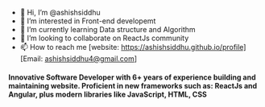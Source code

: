 - 👋 Hi, I’m @ashishsiddhu
- 👀 I’m interested in Front-end developemt
- 🌱 I’m currently learning Data structure and Algorithm 
- 💞️ I’m looking to collaborate on ReactJs community
- 📫 How to reach me [website: https://ashishsiddhu.github.io/profile] [Email: ashishsiddhu4@gmail.com]

#### Innovative Software Developer with 6+ years of experience building and maintaining website. Proficient in new frameworks such as: ReactJs and Angular, plus modern libraries like JavaScript, HTML, CSS
